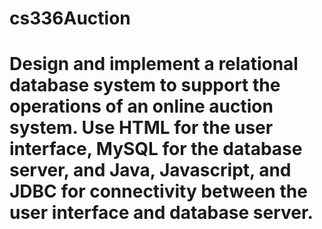 # cs336Auction
# Design and implement a relational database system to support the operations of an online auction system. Use HTML for the user interface, MySQL for the database server, and  Java, Javascript,  and JDBC for connectivity between the user interface and database server.  

